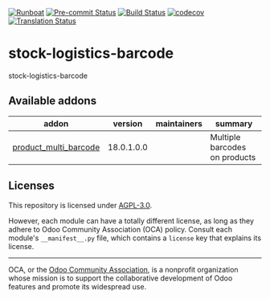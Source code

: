 
[![Runboat](https://img.shields.io/badge/runboat-Try%20me-875A7B.png)](https://runboat.odoo-community.org/builds?repo=OCA/stock-logistics-barcode&target_branch=18.0)
[![Pre-commit Status](https://github.com/OCA/stock-logistics-barcode/actions/workflows/pre-commit.yml/badge.svg?branch=18.0)](https://github.com/OCA/stock-logistics-barcode/actions/workflows/pre-commit.yml?query=branch%3A18.0)
[![Build Status](https://github.com/OCA/stock-logistics-barcode/actions/workflows/test.yml/badge.svg?branch=18.0)](https://github.com/OCA/stock-logistics-barcode/actions/workflows/test.yml?query=branch%3A18.0)
[![codecov](https://codecov.io/gh/OCA/stock-logistics-barcode/branch/18.0/graph/badge.svg)](https://codecov.io/gh/OCA/stock-logistics-barcode)
[![Translation Status](https://translation.odoo-community.org/widgets/stock-logistics-barcode-18-0/-/svg-badge.svg)](https://translation.odoo-community.org/engage/stock-logistics-barcode-18-0/?utm_source=widget)

<!-- /!\ do not modify above this line -->

# stock-logistics-barcode

stock-logistics-barcode

<!-- /!\ do not modify below this line -->

<!-- prettier-ignore-start -->

[//]: # (addons)

Available addons
----------------
addon | version | maintainers | summary
--- | --- | --- | ---
[product_multi_barcode](product_multi_barcode/) | 18.0.1.0.0 |  | Multiple barcodes on products

[//]: # (end addons)

<!-- prettier-ignore-end -->

## Licenses

This repository is licensed under [AGPL-3.0](LICENSE).

However, each module can have a totally different license, as long as they adhere to Odoo Community Association (OCA)
policy. Consult each module's `__manifest__.py` file, which contains a `license` key
that explains its license.

----
OCA, or the [Odoo Community Association](http://odoo-community.org/), is a nonprofit
organization whose mission is to support the collaborative development of Odoo features
and promote its widespread use.
